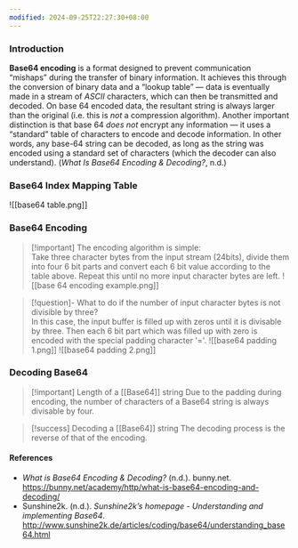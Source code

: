 ```yaml
---
modified: 2024-09-25T22:27:30+08:00
---
```

### Introduction 
**Base64 encoding** is a format designed to prevent communication “mishaps” during the transfer of binary information. It achieves this through the conversion of binary data and a “lookup table” — data is eventually made in a stream of _ASCII_ characters, which can then be transmitted and decoded. On base 64 encoded data, the resultant string is always larger than the original (i.e. this is _not_ a compression algorithm). Another important distinction is that base 64 _does not_ encrypt any information — it uses a “standard” table of characters to encode and decode information. In other words, any base-64 string can be decoded, as long as the string was encoded using a standard set of characters (which the decoder can also understand). (_What Is Base64 Encoding & Decoding?_, n.d.)

### Base64 Index Mapping Table

![[base64 table.png]]

### Base64 Encoding

>[!important] The encoding algorithm is simple:  
>Take three character bytes from the input stream (24bits), divide them into four 6 bit parts and convert each 6 bit value according to the table above. Repeat this until no more input character bytes are left.
![[base 64 encoding example.png]]

>[!question]- What to do if the number of input character bytes is not divisible by three?  
>In this case, the input buffer is filled up with zeros until it is divisable by three. Then each 6 bit part which was filled up with zero is encoded with the special padding character '='.
>![[base64 padding 1.png]] 
>![[base64 padding 2.png]]

### Decoding Base64

>[!important] Length of a [[Base64]] string
>Due to the padding during encoding, the number of characters of a Base64 string is always divisable by four. 

>[!success] Decoding a [[Base64]] string
>The decoding process is the reverse of that of the encoding.

#### References
- _What is Base64 Encoding & Decoding?_ (n.d.). bunny.net. https://bunny.net/academy/http/what-is-base64-encoding-and-decoding/
- Sunshine2k. (n.d.). _Sunshine2k’s homepage - Understanding and implementing Base64_. http://www.sunshine2k.de/articles/coding/base64/understanding_base64.html